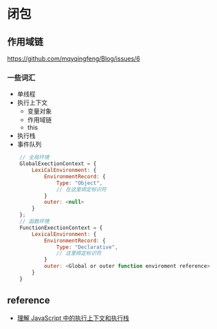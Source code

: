 # 闭包

## 作用域链 

https://github.com/mqyqingfeng/Blog/issues/6

### 一些词汇

- 单线程
- 执行上下文
  - 变量对象
  - 作用域链
  - this
- 执行栈
- 事件队列

``` js
    // 全局环境
    GlobalExectionContext = {
        LexiCalEnvironment: {
            EnvironmentRecord: {
                Type: "Object",
                // 在这里绑定标识符
            }
            outer: <null>
        }
    };
    // 函数环境
    FunctionExectionContext = {
        LexicalEnvironment: {
            EnvironmentRecord: {
                Type: "Declarative",
                // 这里绑定标识符
            }
            outer: <Global or outer function enviroment reference>
        }
    }

```

## reference 
- [理解 JavaScript 中的执行上下文和执行栈](https://juejin.im/post/5ba32171f265da0ab719a6d7)